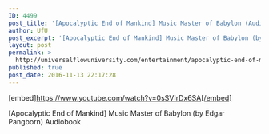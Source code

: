 ```yaml
---
ID: 4499
post_title: '[Apocalyptic End of Mankind] Music Master of Babylon (Audiobook)'
author: UfU
post_excerpt: '[Apocalyptic End of Mankind] Music Master of Babylon (by Edgar Pangborn) Audiobook'
layout: post
permalink: >
  http://universalflowuniversity.com/entertainment/apocalyptic-end-of-mankind-music-master-of-babylon-audiobook/
published: true
post_date: 2016-11-13 22:17:28
---
```

[embed]https://www.youtube.com/watch?v=0sSVIrDx6SA[/embed]<br>
<p>[Apocalyptic End of Mankind] Music Master of Babylon (by Edgar Pangborn) Audiobook</p>